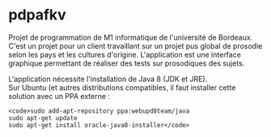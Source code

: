 # pdpafkv

<p>Projet de programmation de M1 informatique de l'université de Bordeaux.
C'est un projet pour un client travaillant sur un projet pus global de prosodie selon les pays et les cultures d'origine.
L'application est une interface graphique permettant de réaliser des tests sur prosodiques des sujets.

L'application nécessite l'installation de Java 8 (JDK et JRE).</br>
Sur Ubuntu (et autres distributions compatibles, il faut installer cette solution avec un PPA externe :</br></p>


	<code>sudo add-apt-repository ppa:webupd8team/java
	sudo apt-get update
	sudo apt-get install oracle-java8-installer</code>
